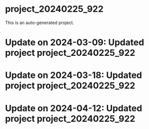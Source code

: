 # project_20240225_922

This is an auto-generated project.

# Update on 2024-03-09: Updated project project_20240225_922

# Update on 2024-03-18: Updated project project_20240225_922

# Update on 2024-04-12: Updated project project_20240225_922
